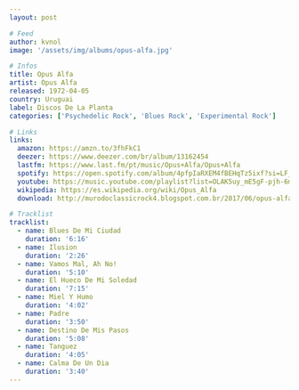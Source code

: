 ```yaml
---
layout: post

# Feed
author: kvnol
image: '/assets/img/albums/opus-alfa.jpg'

# Infos
title: Opus Alfa
artist: Opus Alfa
released: 1972-04-05
country: Uruguai
label: Discos De La Planta
categories: ['Psychedelic Rock', 'Blues Rock', 'Experimental Rock']

# Links
links:
  amazon: https://amzn.to/3fhFkC1
  deezer: https://www.deezer.com/br/album/13162454
  lastfm: https://www.last.fm/pt/music/Opus+Alfa/Opus+Alfa
  spotify: https://open.spotify.com/album/4pfpIaRXEM4fBEHqTz5ixf?si=LF_wDgJ3Tum6RaK4UTYzdA
  youtube: https://music.youtube.com/playlist?list=OLAK5uy_mE5gF-pjh-6mmzqUqCuhLPBJXh2e1DL2I
  wikipedia: https://es.wikipedia.org/wiki/Opus_Alfa
  download: http://murodoclassicrock4.blogspot.com.br/2017/06/opus-alfa-1972.html

# Tracklist
tracklist:
  - name: Blues De Mi Ciudad
    duration: '6:16'
  - name: Ilusion
    duration: '2:26'
  - name: Vamos Mal, Ah No!
    duration: '5:10'
  - name: El Hueco De Mi Soledad
    duration: '7:15'
  - name: Miel Y Humo
    duration: '4:02'
  - name: Padre
    duration: '3:50'
  - name: Destino De Mis Pasos
    duration: '5:08'
  - name: Tanguez
    duration: '4:05'
  - name: Calma De Un Dia
    duration: '3:40'
---
```

